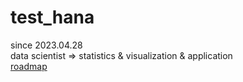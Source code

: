 # test_hana

since 2023.04.28
</br>
data scientist => statistics & visualization & application
</br>
[roadmap](https://towardsdatascience.com/data-science-learning-roadmap-for-2021-84f2ba09a44f)
